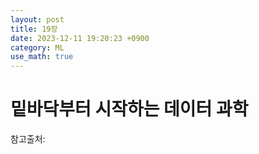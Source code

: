 ```yaml
---
layout: post
title: 19장
date: 2023-12-11 19:20:23 +0900
category: ML 
use_math: true
---
```

# 밑바닥부터 시작하는 데이터 과학  

> 

참고출처:  

